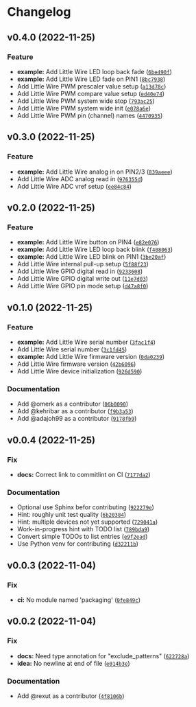 # Changelog

<!--next-version-placeholder-->

## v0.4.0 (2022-11-25)
### Feature
* **example:** Add Little Wire LED loop back fade ([`6be490f`](https://github.com/tiacsys/verylittlewire/commit/6be490fc58f9015c1bc218467a2d9df15e18a040))
* **example:** Add Little Wire LED fade on PIN1 ([`8bc7938`](https://github.com/tiacsys/verylittlewire/commit/8bc7938e82e81466102193470f2b984b7fff6e64))
* Add Little Wire PWM prescaler value setup ([`a13d78c`](https://github.com/tiacsys/verylittlewire/commit/a13d78cf68f0c70c30bca5543945f928295c23ff))
* Add Little Wire PWM compare value setup ([`ed40e74`](https://github.com/tiacsys/verylittlewire/commit/ed40e7499070e7659f5c3cd135f598a89d41f891))
* Add Little Wire PWM system wide stop ([`793ac25`](https://github.com/tiacsys/verylittlewire/commit/793ac2545270aba2669347ff6e8851dd95dbddc7))
* Add Little Wire PWM system wide init ([`e078a6e`](https://github.com/tiacsys/verylittlewire/commit/e078a6e99eb256bc348520be1b0a16c455475114))
* Add Little Wire PWM pin (channel) names ([`4470935`](https://github.com/tiacsys/verylittlewire/commit/4470935b324a348bdc9335ddb8084455b326d59c))

## v0.3.0 (2022-11-25)
### Feature
* **example:** Add Little Wire analog in on PIN2/3 ([`839aeee`](https://github.com/tiacsys/verylittlewire/commit/839aeeed17c62ec83aedc8199f92a337d593f8f1))
* Add Little Wire ADC analog read in ([`976355d`](https://github.com/tiacsys/verylittlewire/commit/976355d3edc458c38c2c691955312b1181680e87))
* Add Little Wire ADC vref setup ([`ee84c84`](https://github.com/tiacsys/verylittlewire/commit/ee84c8437570f610aaff2e7a6b76ad11cd889b53))

## v0.2.0 (2022-11-25)
### Feature
* **example:** Add Little Wire button on PIN4 ([`e82e076`](https://github.com/tiacsys/verylittlewire/commit/e82e076d6a102b6a7b27cf1e0964b356ac5b0b79))
* **example:** Add Little Wire LED loop back blink ([`f408063`](https://github.com/tiacsys/verylittlewire/commit/f40806379dc528742d00aea8d0019fe882eadaab))
* **example:** Add Little Wire LED blink on PIN1 ([`3be20af`](https://github.com/tiacsys/verylittlewire/commit/3be20af30ea8bbc3f8cc300afec5dd2b6f6845bb))
* Add Little Wire internal pull-up setup ([`5f88f23`](https://github.com/tiacsys/verylittlewire/commit/5f88f23bfc2d5c6fcd4589d7583c303fdfa3517b))
* Add Little Wire GPIO digital read in ([`9233608`](https://github.com/tiacsys/verylittlewire/commit/92336085d8d4baa3deb610ffdd8e8a26c02fd49e))
* Add Little Wire GPIO digital write out ([`11e7d03`](https://github.com/tiacsys/verylittlewire/commit/11e7d0360246ecb38035c18e6236c37b73837290))
* Add Little Wire GPIO pin mode setup ([`d47a8f0`](https://github.com/tiacsys/verylittlewire/commit/d47a8f0b0e0247fc43cfdd0fa0e7267918e389de))

## v0.1.0 (2022-11-25)
### Feature
* **example:** Add Little Wire serial number ([`3fac1f4`](https://github.com/tiacsys/verylittlewire/commit/3fac1f470299a1966acf2ff00024b22c9dee7c74))
* Add Little Wire serial number ([`3c1fd45`](https://github.com/tiacsys/verylittlewire/commit/3c1fd45548eea260b005cc6c0f1261a753a2cb1b))
* **example:** Add Little Wire firmware version ([`0da0239`](https://github.com/tiacsys/verylittlewire/commit/0da0239de4377a0dc4d879626a7a2de4fdabafd2))
* Add Little Wire firmware version ([`42b6096`](https://github.com/tiacsys/verylittlewire/commit/42b6096c4aee2e2292921ffed31d5176bbec9ce0))
* Add Little Wire device initialization ([`926d590`](https://github.com/tiacsys/verylittlewire/commit/926d59048f50c039492dd5ed69d9ec6d7fbe950f))

### Documentation
* Add @omerk as a contributor ([`06b0090`](https://github.com/tiacsys/verylittlewire/commit/06b0090a1f45e972d0f702d7fe998c4d66acffb6))
* Add @kehribar as a contributor ([`f9b3a53`](https://github.com/tiacsys/verylittlewire/commit/f9b3a53302d22aa122482bf1d19ca142acd2490d))
* Add @adajoh99 as a contributor ([`9178fb9`](https://github.com/tiacsys/verylittlewire/commit/9178fb9be167e384b52ded16bcd2a68eae277db9))

## v0.0.4 (2022-11-25)
### Fix
* **docs:** Correct link to commitlint on CI ([`7177da2`](https://github.com/tiacsys/verylittlewire/commit/7177da295a3a8c2dd3b81e619fb42b10f8c271e1))

### Documentation
* Optional use Sphinx befor contributing ([`922279e`](https://github.com/tiacsys/verylittlewire/commit/922279e30df1bed874460c0b3d796317b546c8b4))
* Hint: roughly unit test quality ([`6b20384`](https://github.com/tiacsys/verylittlewire/commit/6b20384e0c273b1e988fc27826e02ca5470e0a41))
* Hint: multiple devices not yet supported ([`729041a`](https://github.com/tiacsys/verylittlewire/commit/729041a879afc28a074e4d039308b6c3caa8ca45))
* Work-in-progress hint with TODO list ([`789bda9`](https://github.com/tiacsys/verylittlewire/commit/789bda96b96e4edf0054ffc66b53cf43c9339f4a))
* Convert simple TODOs to list entries ([`e9f2ead`](https://github.com/tiacsys/verylittlewire/commit/e9f2eadef517cc1c92ac226ef3247342f8e0f6e4))
* Use Python venv for contributing ([`d32211b`](https://github.com/tiacsys/verylittlewire/commit/d32211bac218af6aa19c4e6bee3cc803ef6058a9))

## v0.0.3 (2022-11-04)
### Fix
* **ci:** No module named 'packaging' ([`0fe849c`](https://github.com/tiacsys/verylittlewire/commit/0fe849c117bf3afae65ee738f311796aa38129c6))

## v0.0.2 (2022-11-04)
### Fix
* **docs:** Need type annotation for "exclude_patterns" ([`622728a`](https://github.com/tiacsys/verylittlewire/commit/622728a57e7309190fb507cb95fbac5e228aa4ba))
* **idea:** No newline at end of file ([`e014b3e`](https://github.com/tiacsys/verylittlewire/commit/e014b3ecc90fc80934320c7ec2dca98caefdf849))

### Documentation
* Add @rexut as a contributor ([`4f8106b`](https://github.com/tiacsys/verylittlewire/commit/4f8106b4fb53bd6b8afa21adadb020e2248fa112))

